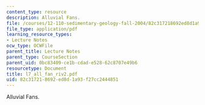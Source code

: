 ```yaml
---
content_type: resource
description: Alluvial Fans.
file: /courses/12-110-sedimentary-geology-fall-2004/82c317218692ed8d1a93f27cc2444851_l7_all_fan_riv2.pdf
file_type: application/pdf
learning_resource_types:
- Lecture Notes
ocw_type: OCWFile
parent_title: Lecture Notes
parent_type: CourseSection
parent_uid: 0bc83409-ce1b-cdad-e528-62c8707e49b6
resourcetype: Document
title: l7_all_fan_riv2.pdf
uid: 82c31721-8692-ed8d-1a93-f27cc2444851
---
```

Alluvial Fans.


